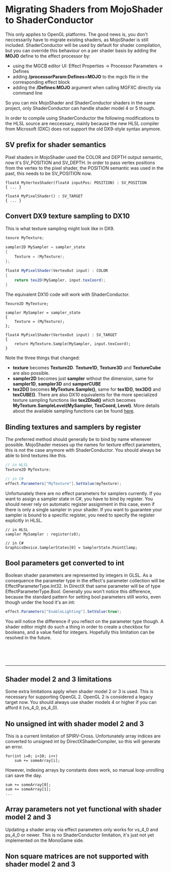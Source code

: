 
# Migrating Shaders from MojoShader to ShaderConductor

This only applies to OpenGL platforms.
The good news is, you don't neccessarily have to migrate existing shaders, as MojoShader is still included. ShaderConductor will be used by default for shader compilation, but you can override this behaviour on a per shader basis by adding the <b>MOJO</b> define to the effect processor by: 

- using the MGCB editor UI: Effect Properties -> Processor Parameters -> Defines
- adding <b>/processorParam:Defines=MOJO</b> to the mgcb file in the corresponding effect block
- adding the <b>/Defines:MOJO</b> argument when calling MGFXC directly via command line

So you can mix MojoShader and ShaderConductor shaders in the same project, only ShaderConductor can handle shader model 4 or 5 though.
<br>

In order to compile using ShaderConductor the following modifications to the HLSL source are neccessary, mainly because the new HLSL compiler from Microsoft (DXC) does not support the old DX9-style syntax anymore. 

## SV prefix for shader semantics
Pixel shaders in MojoShader used the COLOR and DEPTH output semantic, now it's SV_POSITION and SV_DEPTH.
In order to pass vertex positions from the vertex to the pixel shader, the POSITION semantic was used in the past, this needs to be SV_POSITION now.
```HLSL
float4 MyVertexShader(float4 inputPos: POSITION) : SV_POSITION
{ ... }

float4 MyPixelShader() : SV_TARGET
{ ... }
```

## Convert DX9 texture sampling to DX10
This is what texture sampling might look like in DX9.

```C#
texure MyTexture;
    
sampler2D MySampler = sampler_state 
{
    Texture = (MyTexture);
};

float4 MyPixelShader(VertexOut input) : COLOR
{
    return tex2D(MySampler, input.texCoord);
}
```

The equivalent DX10 code will work with ShaderConductor.   
```HLSL
Texure2D MyTexture;

sampler MySampler = sampler_state 
{
    Texture = (MyTexture);
};

float4 MyPixelShader(VertexOut input) : SV_TARGET
{
    return MyTexture.Sample(MySampler, input.texCoord);
}
```
Note the three things that changed:
- **texture** becomes **Texture2D**. **Texture1D**, **Texture3D** and **TextureCube** are also possible.
- **sampler2D** becomes just **sampler** without the dimension, same for **sampler1D**, **sampler3D** and **samperCUBE**
- **tex2D()** becomes **MyTexture.Sample()**, same for **tex1D()**, **tex3D()** and **texCUBE()**. There are also DX10 equivalents for the more specialized texture sampling functions like **tex2Dlod()** which becomes **MyTexture.SampleLevel(MySampler, TexCoord, Level)**. More details about the available sampling functions can be found [here](https://docs.microsoft.com/en-us/windows/win32/direct3dhlsl/dx-graphics-hlsl-to-type).

## Binding textures and samplers by register
The preferred method should generally be to bind by name whenever possible. MojoShader messes up the names for texture effect parameters, this is not the case anymore with ShaderConductor. You should always be able to bind textures like this.
```C#
// in HLSL
Texture2D MyTexture;

// in C#
effect.Parameters["MyTexture"].SetValue(myTexture);
```
Unfortunately there are no effect parameters for samplers currently. If you want to assign a sampler state in C#, you have to bind by register. You should never rely on automatic register assignment in this case, even if there is only a single sampler in your shader. If you want to guarantee your sampler is bound to a specific register, you need to specify the register explicitly in HLSL.
```HLSL
// in HLSL
sampler MySampler : register(s0);

// in C#
GraphicsDevice.SamplerStates[0] = SamplerState.PointClamp;
```

## Bool parameters get converted to int
Boolean shader parameters are represented by integers in GLSL. As a consequence the parameter type in the effect's parameter collection will be EffectParameterType.Int32. In DirectX that same parameter will be of type EffectParameterType.Bool. Generally you won't notice this difference, because the standard pattern for setting bool parameters still works, even though under the hood it's an int:
```C#
effect.Parameters["EnableLighting"].SetValue(true);
```
You will notice the difference if you reflect on the parameter type though. A shader editor might do such a thing in order to create a checkbox for booleans, and a value field for integers. Hopefully this limitation can be resolved in the future.  

<br><br><br>
<hr>

## Shader model 2 and 3 limitations
Some extra limitations apply when shader model 2 or 3 is used. This is necessary for supporting OpenGL 2. OpenGL 2 is considered a legacy target now. You should always use shader models 4 or higher if you can afford it (vs_4_0, ps_4_0). 

## No unsigned int with shader model 2 and 3
This is a current limitation of SPIRV-Cross. Unfortunately array indices are converted to unsigned int by DirectXShaderCompiler, so this will generate an error.
```HLSL
for(int i=0; i<10; i++)
    sum += someArray[i];
```
However, indexing arrays by constants does work, so manual loop unrolling can save the day.
```HLSL
sum += someArray[0];
sum += someArray[1];
...
```

## Array parameters not yet functional with shader model 2 and 3
Updating a shader array via effect parameters only works for vs_4_0 and ps_4_0 or newer. This is no ShaderConductor limitation, it's just not yet implemented on the MonoGame side. 

## Non square matrices are not supported with shader model 2 and 3

